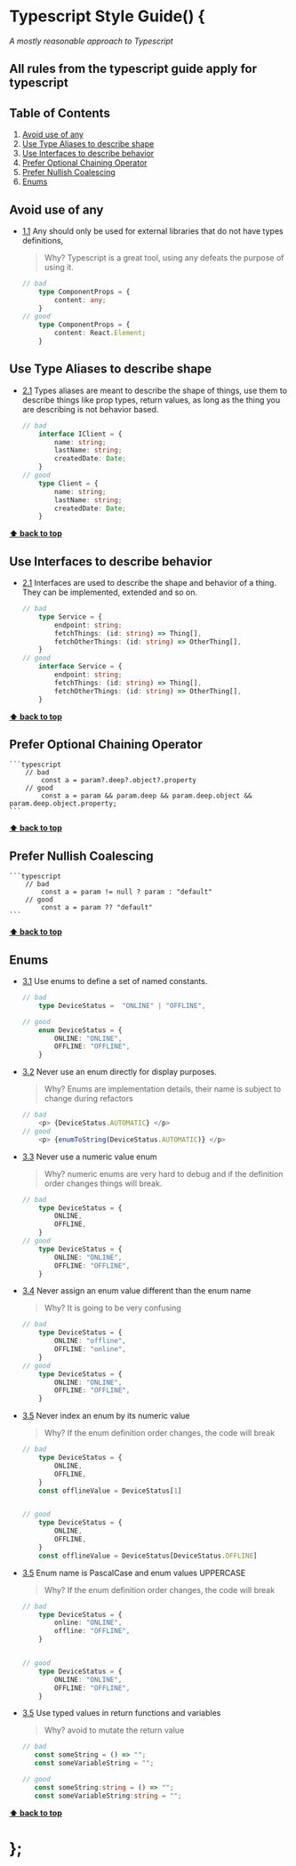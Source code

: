 # Typescript Style Guide() {

*A mostly reasonable approach to Typescript*

## All rules from the typescript guide apply for typescript

## Table of Contents

  1. [Avoid use of any](#avoid-use-of-any)
  1. [Use Type Aliases to describe shape](#use-type-aliases-to-describe-shape)
  1. [Use Interfaces to describe behavior](#objects)
  1. [Prefer Optional Chaining Operator](#prefer-optional-chaining-operator)
  1. [Prefer Nullish Coalescing](#prefer-nullish-coalescing)
  1. [Enums](#enums)

## Avoid use of any

<a name="references--"></a><a name=""></a>
  - [1.1](#avoid-any) Any should only be used for external libraries that do not have types definitions, 

    > Why? Typescript is a great tool, using any defeats the purpose of using it.

    ```typescript
    // bad
        type ComponentProps = {
            content: any;
        }
    // good
        type ComponentProps = {
            content: React.Element;
        }

    ```

## Use Type Aliases to describe shape
- [2.1](#types) Types aliases are meant to describe the shape of things, use them to describe things like prop  types, return values, as long as the thing you are describing is not behavior based.

    ```typescript
    // bad
        interface IClient = {
            name: string;
            lastName: string;
            createdDate: Date;
        }
    // good
        type Client = {
            name: string;
            lastName: string;
            createdDate: Date;
        }

    ```

**[⬆ back to top](#table-of-contents)**

## Use Interfaces to describe behavior
- [2.1](#interfaces) Interfaces are used to describe the shape and behavior of a thing. They can be implemented, extended and so on.

    ```typescript
    // bad
        type Service = {
            endpoint: string;
            fetchThings: (id: string) => Thing[],
            fetchOtherThings: (id: string) => OtherThing[],
        }
    // good
        interface Service = {
            endpoint: string;
            fetchThings: (id: string) => Thing[],
            fetchOtherThings: (id: string) => OtherThing[],
        }

    ```

**[⬆ back to top](#table-of-contents)**

## Prefer Optional Chaining Operator
    ```typescript
        // bad
            const a = param?.deep?.object?.property
        // good
            const a = param && param.deep && param.deep.object && param.deep.object.property;
    ```
**[⬆ back to top](#table-of-contents)**

## Prefer Nullish Coalescing

    ```typescript
        // bad
            const a = param != null ? param : "default"
        // good
            const a = param ?? "default"
    ```
**[⬆ back to top](#table-of-contents)**

## Enums
- [3.1](#enums) Use enums to define a set of named constants.

    ```typescript
    // bad
        type DeviceStatus =  "ONLINE" | "OFFLINE",

    // good
        enum DeviceStatus = {
            ONLINE: "ONLINE",
            OFFLINE: "OFFLINE",
        }
    ```

- [3.2](#no-display-enum) Never use an enum directly for display purposes.

    > Why? Enums are implementation details, their name is subject to change during refactors

    ```typescript
    // bad
        <p> {DeviceStatus.AUTOMATIC} </p>
    // good
        <p> {enumToString(DeviceStatus.AUTOMATIC)} </p>
    ```

- [3.3](#no-enum-differences) Never use a numeric value enum

    > Why? numeric enums are very hard to debug and if the definition order changes things will break.

    ```typescript
    // bad
        type DeviceStatus = {
            ONLINE,
            OFFLINE,
        }
    // good
        type DeviceStatus = {
            ONLINE: "ONLINE",
            OFFLINE: "OFFLINE",
        }
    ```

- [3.4](#no-enum-differences) Never assign an enum value different than the enum name

    > Why? It is going to be very confusing

    ```typescript
    // bad
        type DeviceStatus = {
            ONLINE: "offline",
            OFFLINE: "online",
        }
    // good
        type DeviceStatus = {
            ONLINE: "ONLINE",
            OFFLINE: "OFFLINE",
        }
    ```

- [3.5](#no-enum-differences) Never index an enum by its numeric value

    > Why? If the enum definition order changes, the code will break

    ```typescript
    // bad
        type DeviceStatus = {
            ONLINE,
            OFFLINE,
        }
        const offlineValue = DeviceStatus[1]


    // good
        type DeviceStatus = {
            ONLINE,
            OFFLINE,
        }
        const offlineValue = DeviceStatus[DeviceStatus.OFFLINE]
    ```

- [3.5](#no-enum-differences) Enum name is PascalCase and enum values UPPERCASE

    > Why? If the enum definition order changes, the code will break

    ```typescript
    // bad
        type DeviceStatus = {
            online: "ONLINE",
            offline: "OFFLINE",
        }


    // good
        type DeviceStatus = {
            ONLINE: "ONLINE",
            OFFLINE: "OFFLINE",
        }
    ```
- [3.5](#no-typed-values) Use typed values in return functions and variables

    > Why? avoid to mutate the return value

    ```typescript
    // bad
       const someString = () => "";
       const someVariableString = "";

    // good
       const someString:string = () => "";
       const someVariableString:string = "";
    ```
**[⬆ back to top](#table-of-contents)**

# };
